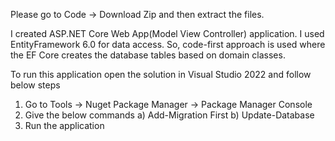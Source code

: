 Please go to Code -> Download Zip and then extract the files.

I created ASP.NET Core Web App(Model View Controller) application. I used EntityFramework 6.0 for data access. 
So, code-first approach is used where the EF Core creates the database tables based on domain classes.

To run this application open the solution in Visual Studio 2022 and follow below steps
1. Go to Tools -> Nuget Package Manager -> Package Manager Console
2. Give the below commands 
	a) Add-Migration First
	b) Update-Database
3. Run the application

